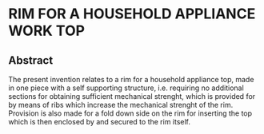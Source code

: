 # RIM FOR A HOUSEHOLD APPLIANCE WORK TOP

## Abstract
The present invention relates to a rim for a household appliance top, made in one piece with a self supporting structure, i.e. requiring no additional sections for obtaining sufficient mechanical strenght, which is provided for by means of ribs which increase the mechanical strenght of the rim. Provision is also made for a fold down side on the rim for inserting the top which is then enclosed by and secured to the rim itself.